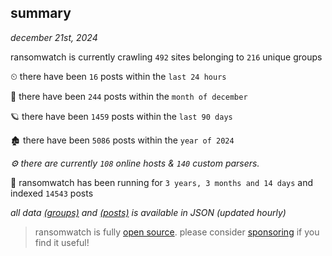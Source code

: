 
## summary
_december 21st, 2024_

ransomwatch is currently crawling `492` sites belonging to `216` unique groups

⏲ there have been `16` posts within the `last 24 hours`

🦈 there have been `244` posts within the `month of december`

🪐 there have been `1459` posts within the `last 90 days`

🏚 there have been `5086` posts within the `year of 2024`

_⚙️ there are currently `108` online hosts & `140` custom parsers._

🦕 ransomwatch has been running for `3 years, 3 months and 14 days` and indexed `14543` posts

_all data  [(groups)](http://ransomwhat.telemetry.ltd/groups) and [(posts)](http://ransomwhat.telemetry.ltd/posts) is available in JSON (updated hourly)_

> ransomwatch is fully [open source](https://github.com/joshhighet/ransomwatch#ransomwatch--). please consider [sponsoring](https://github.com/sponsors/joshhighet) if you find it useful!
